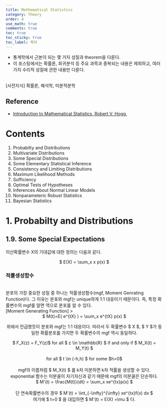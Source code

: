 ```yaml
---
title: Mathematical Statistics
category: Theory
order: 4
use_math: true
comments: true
toc: true
toc_sticky: true
toc_label: 목차
---
```


- 통계학에서 근본이 되는 몇 가지 성질과 theorem을 다룬다.
- 이 포스팅에서는 확률론, 회귀분석 등 주요 과목과 중복되는 내용은 제외하고, 여러가지 수리적 
성질에 관한 내용만 다룬다.

<br/>
[사전지식] 확률론, 해석학, 미분적분학

## Reference
- [Introduction to Mathematical Statistics, Robert V. Hogg.](https://minerva.it.manchester.ac.uk/~saralees/statbook2.pdf)

# Contents
1. Probabilty and Distributions
2. Multivariate Distributions
3. Some Special Distributions
4. Some Elementary Statistical Inference
5. Consistency and Limiting Distributions
6. Maximum Likelihood Methods
7. Sufficiency
8. Optimal Tests of Hypotheses
9. Inferences About Normal Linear Models
10. Nonparameteric Robust Statistics
11. Bayesian Statistics 

# 1. Probabilty and Distributions
## 1.9. Some Special Expectations

이산확률변수 X의 기대값에 대한 정의는 다음과 같다. 
<center> $ E(X) = \sum_x x p(x) $ </center>

### 적률생성함수
<br/>
분포의 가장 중요한 성질 중 하나는 적률생성함수(mgf, Moment Genrating Function)다. 그 이유는 분포와 mgf는 unique하게 1:1 대응이기 때문이다. 즉, 특정 확률변수의 mgf를 알면 역으로 분포를 알 수 있다.
<br/>
[Moment Generating Function]  
> <center>$ M(t)=E( e^{tX} )  = \sum_x e^{tX} p(x) $ <center/>

위에서 언급했듯이 분포와 mgf는 1:1 대응이다. 따라서 두 확률변수 $ X $, $ Y $가 동일한 확률분포를 가지면 두 확률변수의 mgf 역시 동일하다.

<center> $ F_X(z) = F_Y(z)$ for all $ z \in \mathbb{R} $ if and only if $ M_X(t) = M_Y(t) $ <center/> <br/>
<center> for all $ t \in (-h,h) $ for some $h>0$  <center/>

<br/>
mgf의 이름처럼 $ M_X(t) $ 를 k차 미분하면 k차 적률을 생성할 수 있다. exponential 함수는 미분꼴이 자기자신과 같기 때문에 mgf의 미분꼴은 단순하다.

<center> $ M'(t) = \frac{M(t)}{dt} = \sum_x xe^{tx}p(x) $ <center/> <br/>
단 연속확률변수의 경우 $ M'(t) = \int_{-\infty}^{\infty} xe^{tx}f(x) dx $ <br/>
여기에 $ t=0 $ 을 대입하면 $ M'(t) = E(X) =\mu $ 다.
  
  
  
